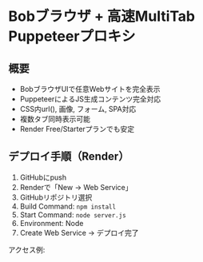 # Bobブラウザ + 高速MultiTab Puppeteerプロキシ

## 概要
- BobブラウザUIで任意Webサイトを完全表示
- PuppeteerによるJS生成コンテンツ完全対応
- CSS内url(), 画像, フォーム, SPA対応
- 複数タブ同時表示可能
- Render Free/Starterプランでも安定

## デプロイ手順（Render）
1. GitHubにpush
2. Renderで「New → Web Service」
3. GitHubリポジトリ選択
4. Build Command: `npm install`
5. Start Command: `node server.js`
6. Environment: Node
7. Create Web Service → デプロイ完了

アクセス例:
